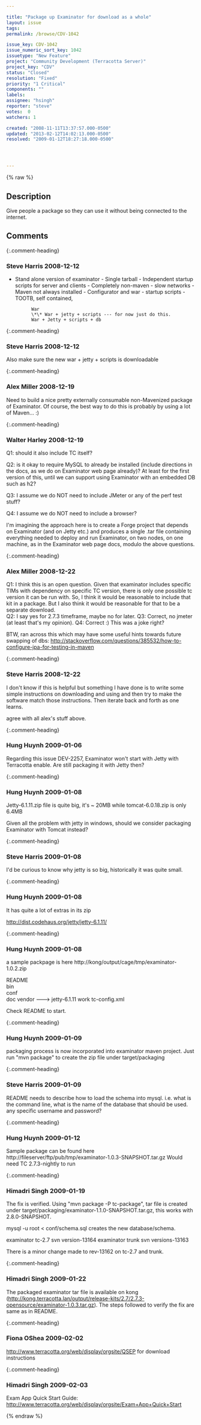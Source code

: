 ```yaml
---

title: "Package up Examinator for download as a whole"
layout: issue
tags: 
permalink: /browse/CDV-1042

issue_key: CDV-1042
issue_numeric_sort_key: 1042
issuetype: "New Feature"
project: "Community Development (Terracotta Server)"
project_key: "CDV"
status: "Closed"
resolution: "Fixed"
priority: "1 Critical"
components: ""
labels: 
assignee: "hsingh"
reporter: "steve"
votes:  0
watchers: 1

created: "2008-11-11T13:37:57.000-0500"
updated: "2013-02-12T14:02:13.000-0500"
resolved: "2009-01-12T18:27:18.000-0500"




---
```


{% raw %}

## Description

<div markdown="1" class="description">

Give people a package so they can use it without being connected to the internet.

</div>

## Comments


{:.comment-heading}
### **Steve Harris** <span class="date">2008-12-12</span>

<div markdown="1" class="comment">

- Stand alone version of examinator
		- Single tarball
		- Independent startup scripts for server and clients
		- Completely  non-maven
			- slow networks
			- Maven not always installed
			- Configurator and war
			- startup scripts
			- TOOTB, self contained,
			
			War
			\*\* War + jetty + scripts --- for now just do this.
			War + Jetty + scripts + db

</div>


{:.comment-heading}
### **Steve Harris** <span class="date">2008-12-12</span>

<div markdown="1" class="comment">

Also make sure the new war + jetty + scripts is downloadable

</div>


{:.comment-heading}
### **Alex Miller** <span class="date">2008-12-19</span>

<div markdown="1" class="comment">

Need to build a nice pretty externally consumable non-Mavenized package of Examinator.  Of course, the best way to do this is probably by using a lot of Maven...  :)

</div>


{:.comment-heading}
### **Walter Harley** <span class="date">2008-12-19</span>

<div markdown="1" class="comment">

Q1: should it also include TC itself?

Q2: is it okay to require MySQL to already be installed (include directions in the docs, as we do on Examinator web page already)?  At least for the first version of this, until we can support using Examinator with an embedded DB such as h2?

Q3: I assume we do NOT need to include JMeter or any of the perf test stuff?

Q4: I assume we do NOT need to include a browser?

I'm imagining the approach here is to create a Forge project that depends on Examinator (and on Jetty etc.) and produces a single .tar file containing everything needed to deploy and run Examinator, on two nodes, on one machine, as in the Examinator web page docs, modulo the above questions.  


</div>


{:.comment-heading}
### **Alex Miller** <span class="date">2008-12-22</span>

<div markdown="1" class="comment">

Q1: I think this is an open question. Given that examinator includes specific TIMs with dependency on specific TC version, there is only one possible tc version it can be run with.  So, I think it would be reasonable to include that kit in a package.  But I also think it would be reasonable for that to be a separate download.  
Q2: I say yes for 2.7.3 timeframe, maybe no for later. 
Q3: Correct, no jmeter (at least that's my opinion).
Q4: Correct :)  This was a joke right?


BTW, ran across this which may have some useful hints towards future swapping of dbs:
http://stackoverflow.com/questions/385532/how-to-configure-jpa-for-testing-in-maven


</div>


{:.comment-heading}
### **Steve Harris** <span class="date">2008-12-22</span>

<div markdown="1" class="comment">

I don't know if this is helpful but something I have done is to write some simple instructions on downloading and using and then try to make the software match those instructions. Then iterate back and forth as one learns.

agree with all alex's stuff above.

</div>


{:.comment-heading}
### **Hung Huynh** <span class="date">2009-01-06</span>

<div markdown="1" class="comment">

Regarding this issue DEV-2257, Examinator won't start with Jetty with Terracotta enable. Are still packaging it with Jetty then?
 

</div>


{:.comment-heading}
### **Hung Huynh** <span class="date">2009-01-08</span>

<div markdown="1" class="comment">

Jetty-6.1.11.zip file is quite big, it's ~ 20MB while tomcat-6.0.18.zip is only 6.4MB

Given all the problem with jetty in windows, should we consider packaging Examinator with Tomcat instead?

</div>


{:.comment-heading}
### **Steve Harris** <span class="date">2009-01-08</span>

<div markdown="1" class="comment">

I'd be curious to know why jetty is so big, historically it was quite small.

</div>


{:.comment-heading}
### **Hung Huynh** <span class="date">2009-01-08</span>

<div markdown="1" class="comment">

It has quite a lot of extras in its zip

http://dist.codehaus.org/jetty/jetty-6.1.11/



</div>


{:.comment-heading}
### **Hung Huynh** <span class="date">2009-01-08</span>

<div markdown="1" class="comment">

a sample packpage is here http://kong/output/cage/tmp/examinator-1.0.2.zip

README  
bin  
conf  
doc 
vendor ---> jetty-6.1.11
work
tc-config.xml

Check README to start.

</div>


{:.comment-heading}
### **Hung Huynh** <span class="date">2009-01-09</span>

<div markdown="1" class="comment">

packaging process is now incorporated into examinator maven project.
Just run "mvn package" to create the zip file under target/packaging



</div>


{:.comment-heading}
### **Steve Harris** <span class="date">2009-01-09</span>

<div markdown="1" class="comment">

README needs to describe how to load the schema into mysql.
i.e. what is the command line, what is the name of the database that should be used. any specific
username and password?

</div>


{:.comment-heading}
### **Hung Huynh** <span class="date">2009-01-12</span>

<div markdown="1" class="comment">

Sample package can be found here http://fileserver/ftp/pub/tmp/examinator-1.0.3-SNAPSHOT.tar.gz
Would need TC 2.7.3-nightly to run

</div>


{:.comment-heading}
### **Himadri Singh** <span class="date">2009-01-19</span>

<div markdown="1" class="comment">

The fix is verified.
Using "mvn package -P tc-package", tar file is created under target/packaging/examinator-1.1.0-SNAPSHOT.tar.gz, this works with 2.8.0-SNAPSHOT.

mysql -u root < conf/schema.sql creates the new database/schema.

examinator tc-2.7 svn version-13164
examinator trunk svn versions-13163

There is a minor change made to rev-13162 on tc-2.7 and trunk.



</div>


{:.comment-heading}
### **Himadri Singh** <span class="date">2009-01-22</span>

<div markdown="1" class="comment">

The packaged examinator tar file is available on kong (http://kong.terracotta.lan/output/release-kits/2.7/2.7.3-opensource/examinator-1.0.3.tar.gz). The steps followed to verify the fix are same as in README.

</div>


{:.comment-heading}
### **Fiona OShea** <span class="date">2009-02-02</span>

<div markdown="1" class="comment">


http://www.terracotta.org/web/display/orgsite/QSEP for download instructions

</div>


{:.comment-heading}
### **Himadri Singh** <span class="date">2009-02-03</span>

<div markdown="1" class="comment">

Exam App Quick Start Guide: http://www.terracotta.org/web/display/orgsite/Exam+App+Quick+Start

</div>



{% endraw %}
